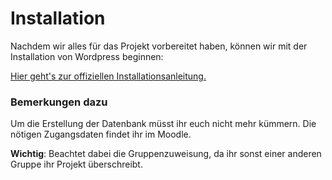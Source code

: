 # Installation
Nachdem wir alles für das Projekt vorbereitet haben, können wir mit der Installation von Wordpress beginnen:

[Hier geht's zur offiziellen Installationsanleitung.](https://codex.wordpress.org/Installing_WordPress)

### Bemerkungen dazu
Um die Erstellung der Datenbank müsst ihr euch nicht mehr kümmern. Die nötigen Zugangsdaten findet ihr im Moodle.

**Wichtig**: Beachtet dabei die Gruppenzuweisung, da ihr sonst einer anderen Gruppe ihr Projekt überschreibt.